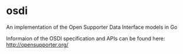 # osdi
An implementation of the Open Supporter Data Interface models in Go

Informaion of the OSDI specification and APIs can be found here: http://opensupporter.org/
